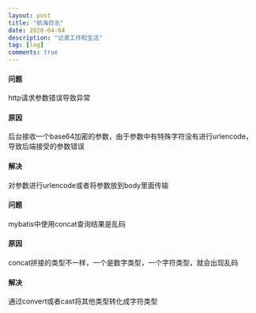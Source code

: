 ```yaml
---
layout: post
title: "航海日志"
date: 2020-04-04
description: "记录工作和生活"
tag: [log]
comments: true
---
```


#### 问题
http请求参数错误导致异常
#### 原因
后台接收一个base64加密的参数，由于参数中有特殊字符没有进行urlencode，导致后端接受的参数错误
#### 解决
对参数进行urlencode或者将参数放到body里面传输

#### 问题
mybatis中使用concat查询结果是乱码
#### 原因
concat拼接的类型不一样，一个是数字类型，一个字符类型，就会出现乱码
#### 解决
通过convert或者cast将其他类型转化成字符类型
